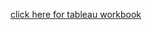 [click here for tableau workbook](https://prod-useast-b.online.tableau.com/#/site/globaltech/workbooks/1274373?:origin=card_share_link)

